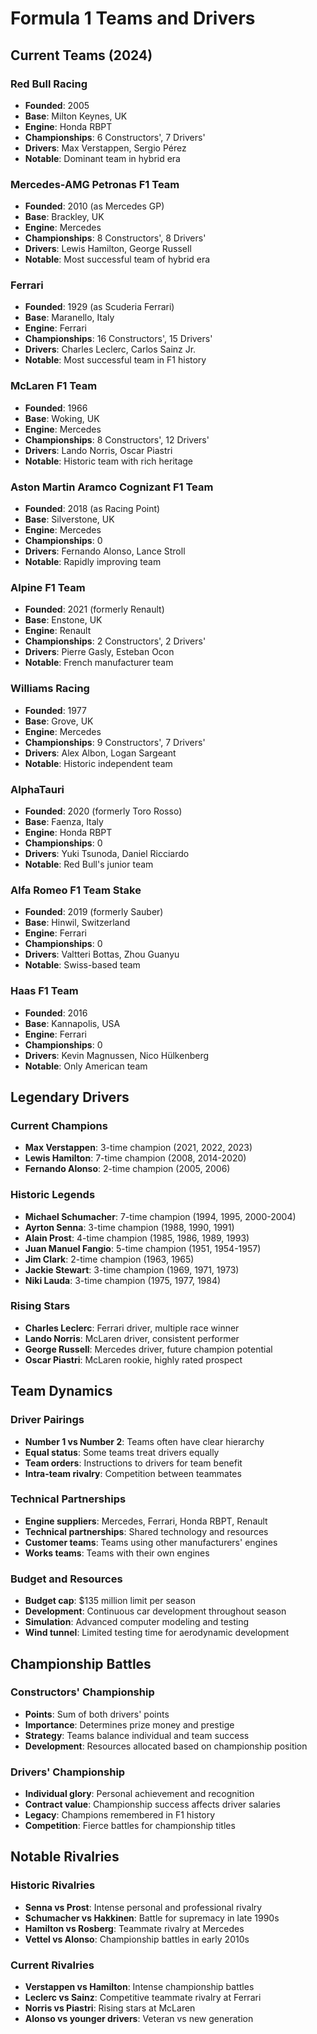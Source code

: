 # Formula 1 Teams and Drivers

## Current Teams (2024)

### Red Bull Racing
- **Founded**: 2005
- **Base**: Milton Keynes, UK
- **Engine**: Honda RBPT
- **Championships**: 6 Constructors', 7 Drivers'
- **Drivers**: Max Verstappen, Sergio Pérez
- **Notable**: Dominant team in hybrid era

### Mercedes-AMG Petronas F1 Team
- **Founded**: 2010 (as Mercedes GP)
- **Base**: Brackley, UK
- **Engine**: Mercedes
- **Championships**: 8 Constructors', 8 Drivers'
- **Drivers**: Lewis Hamilton, George Russell
- **Notable**: Most successful team of hybrid era

### Ferrari
- **Founded**: 1929 (as Scuderia Ferrari)
- **Base**: Maranello, Italy
- **Engine**: Ferrari
- **Championships**: 16 Constructors', 15 Drivers'
- **Drivers**: Charles Leclerc, Carlos Sainz Jr.
- **Notable**: Most successful team in F1 history

### McLaren F1 Team
- **Founded**: 1966
- **Base**: Woking, UK
- **Engine**: Mercedes
- **Championships**: 8 Constructors', 12 Drivers'
- **Drivers**: Lando Norris, Oscar Piastri
- **Notable**: Historic team with rich heritage

### Aston Martin Aramco Cognizant F1 Team
- **Founded**: 2018 (as Racing Point)
- **Base**: Silverstone, UK
- **Engine**: Mercedes
- **Championships**: 0
- **Drivers**: Fernando Alonso, Lance Stroll
- **Notable**: Rapidly improving team

### Alpine F1 Team
- **Founded**: 2021 (formerly Renault)
- **Base**: Enstone, UK
- **Engine**: Renault
- **Championships**: 2 Constructors', 2 Drivers'
- **Drivers**: Pierre Gasly, Esteban Ocon
- **Notable**: French manufacturer team

### Williams Racing
- **Founded**: 1977
- **Base**: Grove, UK
- **Engine**: Mercedes
- **Championships**: 9 Constructors', 7 Drivers'
- **Drivers**: Alex Albon, Logan Sargeant
- **Notable**: Historic independent team

### AlphaTauri
- **Founded**: 2020 (formerly Toro Rosso)
- **Base**: Faenza, Italy
- **Engine**: Honda RBPT
- **Championships**: 0
- **Drivers**: Yuki Tsunoda, Daniel Ricciardo
- **Notable**: Red Bull's junior team

### Alfa Romeo F1 Team Stake
- **Founded**: 2019 (formerly Sauber)
- **Base**: Hinwil, Switzerland
- **Engine**: Ferrari
- **Championships**: 0
- **Drivers**: Valtteri Bottas, Zhou Guanyu
- **Notable**: Swiss-based team

### Haas F1 Team
- **Founded**: 2016
- **Base**: Kannapolis, USA
- **Engine**: Ferrari
- **Championships**: 0
- **Drivers**: Kevin Magnussen, Nico Hülkenberg
- **Notable**: Only American team

## Legendary Drivers

### Current Champions
- **Max Verstappen**: 3-time champion (2021, 2022, 2023)
- **Lewis Hamilton**: 7-time champion (2008, 2014-2020)
- **Fernando Alonso**: 2-time champion (2005, 2006)

### Historic Legends
- **Michael Schumacher**: 7-time champion (1994, 1995, 2000-2004)
- **Ayrton Senna**: 3-time champion (1988, 1990, 1991)
- **Alain Prost**: 4-time champion (1985, 1986, 1989, 1993)
- **Juan Manuel Fangio**: 5-time champion (1951, 1954-1957)
- **Jim Clark**: 2-time champion (1963, 1965)
- **Jackie Stewart**: 3-time champion (1969, 1971, 1973)
- **Niki Lauda**: 3-time champion (1975, 1977, 1984)

### Rising Stars
- **Charles Leclerc**: Ferrari driver, multiple race winner
- **Lando Norris**: McLaren driver, consistent performer
- **George Russell**: Mercedes driver, future champion potential
- **Oscar Piastri**: McLaren rookie, highly rated prospect

## Team Dynamics

### Driver Pairings
- **Number 1 vs Number 2**: Teams often have clear hierarchy
- **Equal status**: Some teams treat drivers equally
- **Team orders**: Instructions to drivers for team benefit
- **Intra-team rivalry**: Competition between teammates

### Technical Partnerships
- **Engine suppliers**: Mercedes, Ferrari, Honda RBPT, Renault
- **Technical partnerships**: Shared technology and resources
- **Customer teams**: Teams using other manufacturers' engines
- **Works teams**: Teams with their own engines

### Budget and Resources
- **Budget cap**: $135 million limit per season
- **Development**: Continuous car development throughout season
- **Simulation**: Advanced computer modeling and testing
- **Wind tunnel**: Limited testing time for aerodynamic development

## Championship Battles

### Constructors' Championship
- **Points**: Sum of both drivers' points
- **Importance**: Determines prize money and prestige
- **Strategy**: Teams balance individual and team success
- **Development**: Resources allocated based on championship position

### Drivers' Championship
- **Individual glory**: Personal achievement and recognition
- **Contract value**: Championship success affects driver salaries
- **Legacy**: Champions remembered in F1 history
- **Competition**: Fierce battles for championship titles

## Notable Rivalries

### Historic Rivalries
- **Senna vs Prost**: Intense personal and professional rivalry
- **Schumacher vs Hakkinen**: Battle for supremacy in late 1990s
- **Hamilton vs Rosberg**: Teammate rivalry at Mercedes
- **Vettel vs Alonso**: Championship battles in early 2010s

### Current Rivalries
- **Verstappen vs Hamilton**: Intense championship battles
- **Leclerc vs Sainz**: Competitive teammate rivalry at Ferrari
- **Norris vs Piastri**: Rising stars at McLaren
- **Alonso vs younger drivers**: Veteran vs new generation
